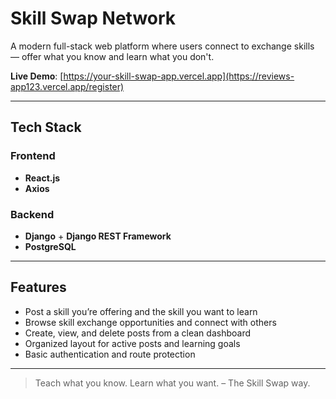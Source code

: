 # Skill Swap Network

A modern full-stack web platform where users connect to exchange skills — offer what you know and learn what you don't.

**Live Demo**: [https://your-skill-swap-app.vercel.app](https://reviews-app123.vercel.app/register)

---

## Tech Stack

### Frontend
- **React.js**
- **Axios**

### Backend
- **Django** + **Django REST Framework**
- **PostgreSQL**

---

## Features

- Post a skill you’re offering and the skill you want to learn
- Browse skill exchange opportunities and connect with others
- Create, view, and delete posts from a clean dashboard
- Organized layout for active posts and learning goals
- Basic authentication and route protection

---

> Teach what you know. Learn what you want. – The Skill Swap way.

